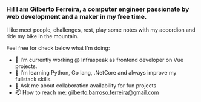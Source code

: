 ### Hi! I am Gilberto Ferreira, a computer engineer passionate by web development and a maker in my free time.
I like meet people, challenges, rest, play some notes with my accordion and ride my bike in the mountain.

<!--
**GilbertoBFerreira/GilbertoBFerreira** is a ✨ _special_ ✨ repository because its `README.md` (this file) appears on your GitHub profile.

Here are some ideas to get you started:

- 🔭 I’m currently working at @infraspeak as frontend developer
- 🌱 I’m currently learning ...
- 👯 I’m looking to collaborate on ...
- 🤔 I’m looking for help with ...
- 💬 Ask me about ...
- 📫 How to reach me: ...
- 😄 Pronouns: ...
- ⚡ Fun fact: ...
-->

Feel free for check below what I'm doing:

- 🔭 I’m currently working @ Infraspeak as frontend developer on Vue projects.
- 🌱 I’m learning Python, Go lang, .NetCore and always improve my fullstack skills.
- 💬 Ask me about collaboration availability for fun projects
- 📫 How to reach me: gilberto.barroso.ferreira@gmail.com
